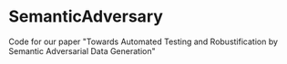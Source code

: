 # SemanticAdversary
Code for our paper "Towards Automated Testing and Robustification by Semantic Adversarial Data Generation"
